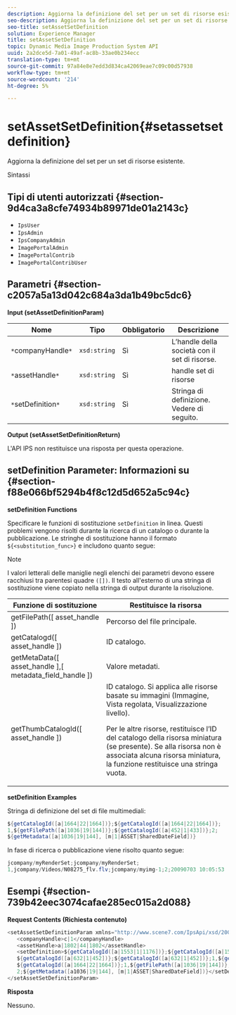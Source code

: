 ```yaml
---
description: Aggiorna la definizione del set per un set di risorse esistente.
seo-description: Aggiorna la definizione del set per un set di risorse esistente.
seo-title: setAssetSetDefinition
solution: Experience Manager
title: setAssetSetDefinition
topic: Dynamic Media Image Production System API
uuid: 2a2dce5d-7a01-49af-ac8b-33ae0b234ecc
translation-type: tm+mt
source-git-commit: 97a84e8e7edd3d834ca42069eae7c09c00d57938
workflow-type: tm+mt
source-wordcount: '214'
ht-degree: 5%

---
```



# setAssetSetDefinition{#setassetsetdefinition}

Aggiorna la definizione del set per un set di risorse esistente.

Sintassi

## Tipi di utenti autorizzati {#section-9d4ca3a8cfe74934b89971de01a2143c}

* `IpsUser`
* `IpsAdmin`
* `IpsCompanyAdmin`
* `ImagePortalAdmin`
* `ImagePortalContrib`
* `ImagePortalContribUser`

## Parametri {#section-c2057a5a13d042c684a3da1b49bc5dc6}

**Input (setAssetDefinitionParam)**

| Nome | Tipo | Obbligatorio | Descrizione |
|---|---|---|---|
| `*`companyHandle`*` | `xsd:string` | Sì | L’handle della società con il set di risorse. |
| `*`assetHandle`*` | `xsd:string` | Sì | handle set di risorse |
| `*`setDefinition`*` | `xsd:string` | Sì | Stringa di definizione. Vedere di seguito. |

**Output (setAssetSetDefinitionReturn)**

L&#39;API IPS non restituisce una risposta per questa operazione.

## setDefinition Parameter: Informazioni su {#section-f88e066bf5294b4f8c12d5d652a5c94c}

**setDefinition Functions**

Specificare le funzioni di sostituzione `setDefinition` in linea. Questi problemi vengono risolti durante la ricerca di un catalogo o durante la pubblicazione. Le stringhe di sostituzione hanno il formato `${<substitution_func>}` e includono quanto segue:

>[!NOTE]
>
>I valori letterali delle maniglie negli elenchi dei parametri devono essere racchiusi tra parentesi quadre `([])`. Il testo all&#39;esterno di una stringa di sostituzione viene copiato nella stringa di output durante la risoluzione.

<table id="table_A93D2C273B694C289208AA926B2597CD"> 
 <thead> 
  <tr> 
   <th colname="col1" class="entry"> Funzione di sostituzione </th> 
   <th colname="col2" class="entry"> Restituisce la risorsa </th> 
  </tr> 
 </thead>
 <tbody> 
  <tr> 
   <td colname="col1"> <span class="codeph"> getFilePath([  <span class="varname"> asset_handle  </span>])  </span> </td> 
   <td colname="col2"> Percorso del file principale. </td> 
  </tr> 
  <tr> 
   <td colname="col1"> <span class="codeph"> getCatalogd([  <span class="varname"> asset_handle  </span>])  </span> </td> 
   <td colname="col2"> ID catalogo. </td> 
  </tr> 
  <tr> 
   <td colname="col1"> <span class="codeph"> getMetaData([  <span class="varname"> asset_handle  </span>],[  <span class="varname"> metadata_field_handle  </span>])  </span> </td> 
   <td colname="col2"> Valore metadati. </td> 
  </tr> 
  <tr> 
   <td colname="col1"> <span class="codeph"> getThumbCatalogId([  <span class="varname"> asset_handle  </span>])  </span> </td> 
   <td colname="col2"> ID catalogo. Si applica alle risorse basate su immagini (Immagine, Vista regolata, Visualizzazione livello). <p>Per le altre risorse, restituisce l’ID del catalogo della risorsa miniatura (se presente). Se alla risorsa non è associata alcuna risorsa miniatura, la funzione restituisce una stringa vuota. </p> </td> 
  </tr> 
 </tbody> 
</table>

**setDefinition Examples**

Stringa di definizione del set di file multimediali:

```java
${getCatalogId([a|1664|22|1664])};${getCatalogId([a|1664|22|1664])}; 
1,${getFilePath([a|1036|19|144])};${getCatalogId([a|452|1|433])};2; 
${getMetadata([a|1036|19|144], [m|1|ASSET|SharedDateField])}
```

In fase di ricerca o pubblicazione viene risolto quanto segue:

```java
jcompany/myRenderSet;jcompany/myRenderSet; 
1,jcompany/Videos/N08275_flv.flv;jcompany/myimg-1;2;20090703 10:05:53
```

## Esempi {#section-739b42eec3074cafae285ec015a2d088}

**Request Contents (Richiesta contenuto)**

```java
<setAssetSetDefinitionParam xmlns="http://www.scene7.com/IpsApi/xsd/2009-07-31"> 
   <companyHandle>c|1</companyHandle> 
   <assetHandle>a|1802|44|1802</assetHandle> 
   <setDefinition>${getCatalogId([a|1553|1|1176])};${getCatalogId([a|1553|1|1176])};1;img1, 
   ${getCatalogId([a|632|1|452])};${getCatalogId([a|632|1|452])};1,${getCatalogId([a|1664|22|1664])}; 
   ${getCatalogId([a|1664|22|1664])};1,${getFilePath([a|1036|19|144])};${getCatalogId([ a|452|1|433])}; 
   2;${getMetadata([a1036|19|144], [m|1|ASSET|SharedDateField])}</setDefinition> 
</setAssetSetDefinitionParam>
```

**Risposta**

Nessuno.
